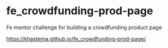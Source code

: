 # fe_crowdfunding-prod-page
Fe mentor challenge for building a crowdfunding product page

https://khastema.github.io/fe_crowdfunding-prod-page/
